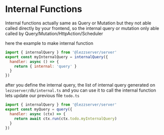 # Internal Functions

Internal functions actually same as Query or Mutation but they not able called directly by your frontend,
so the internal query or mutation only able called by Query/Mutation/HttpAction/Scheduler

here the example to make internal function
```js title="lezzserver/todo.ts"
import { internalQuery } from '@lezzserver/server'
export const myInternalQuery = internalQuery({
  handler: async () => {
    return { internal: 'query' }
  }
})
```

after you define the internal query, the list of internal query generated on ``lezzserver/db/internal.ts`` and you can use it to call the internal function
lets update our previous file ``todo.ts``
```js title="lezzserver/todo"
import { internalQuery } from '@lezzserver/server'
export const myQuery = query({
  handler: async (ctx) => {
    return await ctx.run(ctx.todo.myInternalQuery)
  }
})

```

